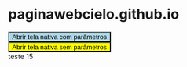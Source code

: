 # paginawebcielo.github.io
<script>
  var obj = {id: 1, name: 'teste-JSON'}
  var str = JSON.stringify(obj);

</script>
<button style="background-color: lightblue;" type="button" onclick="flow.openNativeScreenWithParams(str);">Abrir tela nativa com parâmetros</button><br/>
<button style="background-color: yellow;" type="button" onclick="flow.openNativeScreen();">Abrir tela nativa sem parâmetros</button><br/>
teste 15
